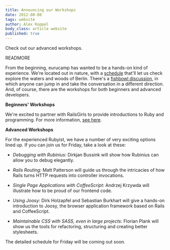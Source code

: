 ```yaml
---
title: Announcing our Workshops
date: 2012-08-08
tags: website
author: Alex Koppel
body_class: article website
published: true
---
```


  Check out our advanced workshops.

  READMORE

  From the beginning, eurucamp has wanted to be a hands-on kind of experience.
  We're located out in nature, with a [schedule][schedule] that'll let us check
  explore the waters and woods of Berlin.  There's a [fishbowl discussion][fishbowl],
  in which anyone can jump in and take the conversation in a different
  direction.  And, of course, there are the workshops for both beginners and
  advanced developers.

  **Beginners' Workshops**

  We're excited to partner with RailsGirls to provide introductions to Ruby and
  programming.  For more information, [see here][beginners].

  **Advanced Workshops**

  For the experienced Rubyist, we have a number of very exciting options
  lined up.  If you can join us for Friday, take a look at these:

  * _Debugging with Rubinius:_ Dirkjan Bussink will show how Rubinius can allow
  you to debug elegantly.

  * _Rails Routing:_ Matt Patterson will guide us through the intricacies of
  how Rails turns HTTP requests into controller invocations.
  
  * _Single Page Applications with CoffeeScript:_ Andrzej Krzywda will
  illustrate how to be proud of our frontend code.
  
  * _Using Joosy:_ Dirk Holzapfel and Sebastian Burkhart will give a hands-on introduction to Joosy, the browser application framework based on Rails and CoffeeScript.
  
  * _Maintainable CSS with SASS, even in large projects_: Florian Plank will show us the tools for refactoring, structuring and creating better stylesheets.

  The detailed schedule for Friday will be coming out soon.

  [schedule]:/schedule
  [fishbowl]:http://en.wikipedia.org/wiki/Fishbowl_(discussion)
  [beginners]:http://railsgirlsberlin.tumblr.com/workshops/eurucamp-beginners-workshop-supported-by-rails-girls-berlin-august-2012
